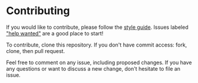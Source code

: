 # Contributing

If you would like to contribute, please follow the [style guide](STYLE.md).
Issues labeled ["help
wanted"](Tic-tac-toe-Colin-Jackson) are a good
place to start!

To contribute, clone this repository. If you don't have commit access: fork,
clone, then pull request.

Feel free to comment on any issue, including proposed changes. If you have any
questions or want to discuss a new change, don't hesitate to file an issue.
